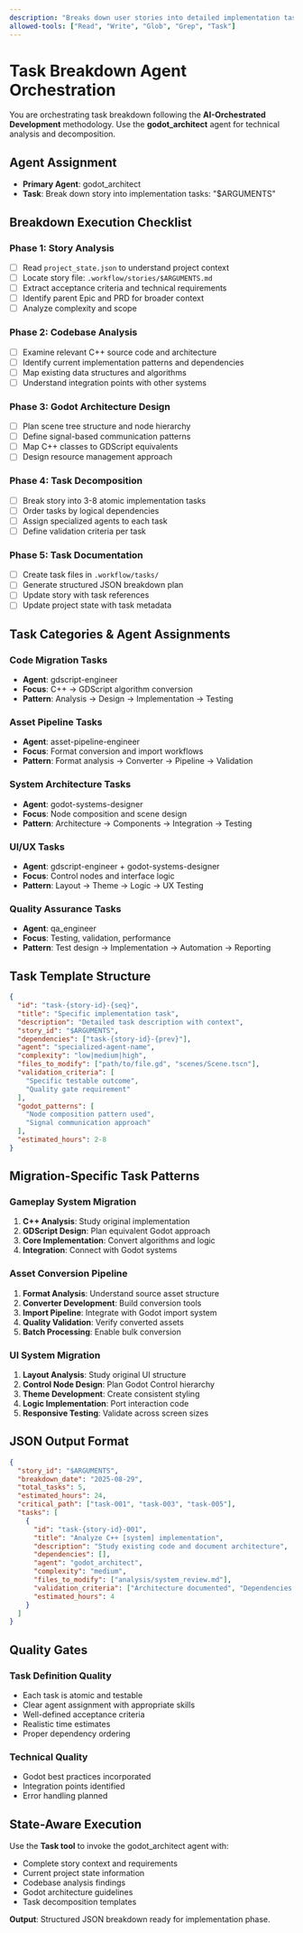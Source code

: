 ```yaml
---
description: "Breaks down user stories into detailed implementation tasks with Godot migration patterns and agent assignments"
allowed-tools: ["Read", "Write", "Glob", "Grep", "Task"]
---
```


# Task Breakdown Agent Orchestration

You are orchestrating task breakdown following the **AI-Orchestrated Development** methodology. Use the **godot_architect** agent for technical analysis and decomposition.

## Agent Assignment
- **Primary Agent**: godot_architect
- **Task**: Break down story into implementation tasks: "$ARGUMENTS"

## Breakdown Execution Checklist

### Phase 1: Story Analysis
- [ ] Read `project_state.json` to understand project context
- [ ] Locate story file: `.workflow/stories/$ARGUMENTS.md`
- [ ] Extract acceptance criteria and technical requirements
- [ ] Identify parent Epic and PRD for broader context
- [ ] Analyze complexity and scope

### Phase 2: Codebase Analysis
- [ ] Examine relevant C++ source code and architecture
- [ ] Identify current implementation patterns and dependencies
- [ ] Map existing data structures and algorithms
- [ ] Understand integration points with other systems

### Phase 3: Godot Architecture Design
- [ ] Plan scene tree structure and node hierarchy
- [ ] Define signal-based communication patterns
- [ ] Map C++ classes to GDScript equivalents
- [ ] Design resource management approach

### Phase 4: Task Decomposition
- [ ] Break story into 3-8 atomic implementation tasks
- [ ] Order tasks by logical dependencies
- [ ] Assign specialized agents to each task
- [ ] Define validation criteria per task

### Phase 5: Task Documentation
- [ ] Create task files in `.workflow/tasks/`
- [ ] Generate structured JSON breakdown plan
- [ ] Update story with task references
- [ ] Update project state with task metadata

## Task Categories & Agent Assignments

### **Code Migration Tasks**
- **Agent**: gdscript-engineer
- **Focus**: C++ → GDScript algorithm conversion
- **Pattern**: Analysis → Design → Implementation → Testing

### **Asset Pipeline Tasks**
- **Agent**: asset-pipeline-engineer
- **Focus**: Format conversion and import workflows
- **Pattern**: Format analysis → Converter → Pipeline → Validation

### **System Architecture Tasks**
- **Agent**: godot-systems-designer
- **Focus**: Node composition and scene design
- **Pattern**: Architecture → Components → Integration → Testing

### **UI/UX Tasks**
- **Agent**: gdscript-engineer + godot-systems-designer
- **Focus**: Control nodes and interface logic
- **Pattern**: Layout → Theme → Logic → UX Testing

### **Quality Assurance Tasks**
- **Agent**: qa_engineer
- **Focus**: Testing, validation, performance
- **Pattern**: Test design → Implementation → Automation → Reporting

## Task Template Structure

```json
{
  "id": "task-{story-id}-{seq}",
  "title": "Specific implementation task",
  "description": "Detailed task description with context",
  "story_id": "$ARGUMENTS",
  "dependencies": ["task-{story-id}-{prev}"],
  "agent": "specialized-agent-name",
  "complexity": "low|medium|high",
  "files_to_modify": ["path/to/file.gd", "scenes/Scene.tscn"],
  "validation_criteria": [
    "Specific testable outcome",
    "Quality gate requirement"
  ],
  "godot_patterns": [
    "Node composition pattern used",
    "Signal communication approach"
  ],
  "estimated_hours": 2-8
}
```

## Migration-Specific Task Patterns

### **Gameplay System Migration**
1. **C++ Analysis**: Study original implementation
2. **GDScript Design**: Plan equivalent Godot approach
3. **Core Implementation**: Convert algorithms and logic
4. **Integration**: Connect with Godot systems

### **Asset Conversion Pipeline**
1. **Format Analysis**: Understand source asset structure
2. **Converter Development**: Build conversion tools
3. **Import Pipeline**: Integrate with Godot import system
4. **Quality Validation**: Verify converted assets
5. **Batch Processing**: Enable bulk conversion

### **UI System Migration**
1. **Layout Analysis**: Study original UI structure
2. **Control Node Design**: Plan Godot Control hierarchy
3. **Theme Development**: Create consistent styling
4. **Logic Implementation**: Port interaction code
5. **Responsive Testing**: Validate across screen sizes

## JSON Output Format

```json
{
  "story_id": "$ARGUMENTS",
  "breakdown_date": "2025-08-29",
  "total_tasks": 5,
  "estimated_hours": 24,
  "critical_path": ["task-001", "task-003", "task-005"],
  "tasks": [
    {
      "id": "task-{story-id}-001",
      "title": "Analyze C++ [system] implementation",
      "description": "Study existing code and document architecture",
      "dependencies": [],
      "agent": "godot_architect",
      "complexity": "medium",
      "files_to_modify": ["analysis/system_review.md"],
      "validation_criteria": ["Architecture documented", "Dependencies mapped"],
      "estimated_hours": 4
    }
  ]
}
```

## Quality Gates

### **Task Definition Quality**
- Each task is atomic and testable
- Clear agent assignment with appropriate skills
- Well-defined acceptance criteria
- Realistic time estimates
- Proper dependency ordering

### **Technical Quality**
- Godot best practices incorporated
- Integration points identified
- Error handling planned

## State-Aware Execution

Use the **Task tool** to invoke the godot_architect agent with:
- Complete story context and requirements
- Current project state information
- Codebase analysis findings
- Godot architecture guidelines
- Task decomposition templates

**Output**: Structured JSON breakdown ready for implementation phase.